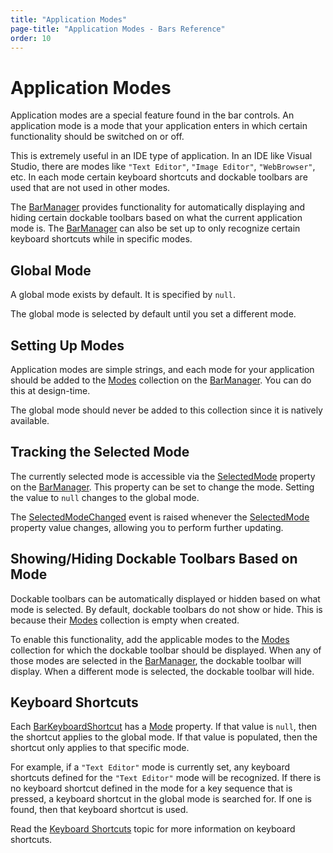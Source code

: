 ```yaml
---
title: "Application Modes"
page-title: "Application Modes - Bars Reference"
order: 10
---
```

# Application Modes

Application modes are a special feature found in the bar controls.  An application mode is a mode that your application enters in which certain functionality should be switched on or off.

This is extremely useful in an IDE type of application.  In an IDE like Visual Studio, there are modes like `"Text Editor"`, `"Image Editor"`, `"WebBrowser"`, etc.  In each mode certain keyboard shortcuts and dockable toolbars are used that are not used in other modes.

The [BarManager](xref:@ActiproUIRoot.Controls.Bars.BarManager) provides functionality for automatically displaying and hiding certain dockable toolbars based on what the current application mode is.  The [BarManager](xref:@ActiproUIRoot.Controls.Bars.BarManager) can also be set up to only recognize certain keyboard shortcuts while in specific modes.

## Global Mode

A global mode exists by default.  It is specified by `null`.

The global mode is selected by default until you set a different mode.

## Setting Up Modes

Application modes are simple strings, and each mode for your application should be added to the [Modes](xref:@ActiproUIRoot.Controls.Bars.BarManager.Modes) collection on the [BarManager](xref:@ActiproUIRoot.Controls.Bars.BarManager).  You can do this at design-time.

The global mode should never be added to this collection since it is natively available.

## Tracking the Selected Mode

The currently selected mode is accessible via the [SelectedMode](xref:@ActiproUIRoot.Controls.Bars.BarManager.SelectedMode) property on the [BarManager](xref:@ActiproUIRoot.Controls.Bars.BarManager).  This property can be set to change the mode.  Setting the value to `null` changes to the global mode.

The [SelectedModeChanged](xref:@ActiproUIRoot.Controls.Bars.BarManager.SelectedModeChanged) event is raised whenever the [SelectedMode](xref:@ActiproUIRoot.Controls.Bars.BarManager.SelectedMode) property value changes, allowing you to perform further updating.

## Showing/Hiding Dockable Toolbars Based on Mode

Dockable toolbars can be automatically displayed or hidden based on what mode is selected.  By default, dockable toolbars do not show or hide.  This is because their [Modes](xref:@ActiproUIRoot.Controls.Bars.DockableToolBar.Modes) collection is empty when created.

To enable this functionality, add the applicable modes to the [Modes](xref:@ActiproUIRoot.Controls.Bars.DockableToolBar.Modes) collection for which the dockable toolbar should be displayed.  When any of those modes are selected in the [BarManager](xref:@ActiproUIRoot.Controls.Bars.BarManager), the dockable toolbar will display.  When a different mode is selected, the dockable toolbar will hide.

## Keyboard Shortcuts

Each [BarKeyboardShortcut](xref:@ActiproUIRoot.Controls.Bars.BarKeyboardShortcut) has a [Mode](xref:@ActiproUIRoot.Controls.Bars.BarKeyboardShortcut.Mode) property.  If that value is `null`, then the shortcut applies to the global mode.  If that value is populated, then the shortcut only applies to that specific mode.

For example, if a `"Text Editor"` mode is currently set, any keyboard shortcuts defined for the `"Text Editor"` mode will be recognized.  If there is no keyboard shortcut defined in the mode for a key sequence that is pressed, a keyboard shortcut in the global mode is searched for.  If one is found, then that keyboard shortcut is used.

Read the [Keyboard Shortcuts](keyboard-shortcuts.md) topic for more information on keyboard shortcuts.
